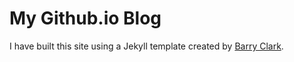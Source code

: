 # My Github.io Blog

I have built this site using a Jekyll template created by [Barry Clark](https://github.com/barryclark/jekyll-now).
